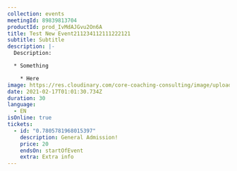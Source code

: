 ```yaml
---
collection: events
meetingId: 89839813704
productId: prod_IvMdAJGvu2On6A
title: Test New Event211234112111222121
subtitle: Subtitle
description: |-
  Description:

  * Something

    * Here
image: https://res.cloudinary.com/core-coaching-consulting/image/upload/v1600804098/ariel-pilotto-a-l0rMCZh2o-unsplash_h5qyvr.jpg
date: 2021-02-17T01:01:30.734Z
duration: 30
language:
  - EN
isOnline: true
tickets:
  - id: "0.7805781968015397"
    description: General Admission!
    price: 20
    endsOn: startOfEvent
    extra: Extra info
---
```

